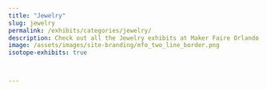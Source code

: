 ```yaml
---
title: "Jewelry"
slug: jewelry
permalink: /exhibits/categories/jewelry/
description: Check out all the Jewelry exhibits at Maker Faire Orlando!
image: /assets/images/site-branding/mfo_two_line_border.png
isotope-exhibits: true



---
```

